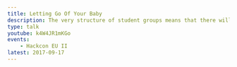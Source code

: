 ```yaml
---
title: Letting Go Of Your Baby
description: The very structure of student groups means that there will be a change of cast every academic year. This is a frank talk about the need to let go of your events and projects, while training new people to take up the mantle.
type: talk
youtube: k4W4JR1mKGo
events:
    - Hackcon EU II
latest: 2017-09-17
---
```

